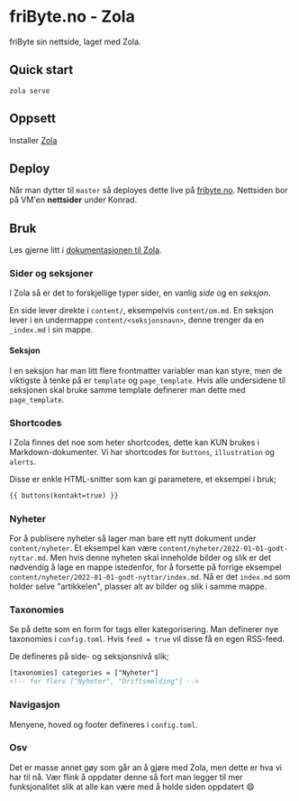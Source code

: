 # friByte.no - Zola

friByte sin nettside, laget med Zola.

## Quick start

```
zola serve
```

## Oppsett

Installer [Zola](https://getzola.org)

## Deploy

Når man dytter til `master` så deployes dette live på
[fribyte.no](https://fribyte.no). Nettsiden bor på VM'en **nettsider** under
Konrad.

## Bruk

Les gjerne litt i [dokumentasjonen til Zola](https://getzola.org/documentation).

### Sider og seksjoner

I Zola så er det to forskjellige typer sider, en vanlig _side_ og en _seksjon_.

En side lever direkte i `content/`, eksempelvis `content/om.md`. En seksjon
lever i en undermappe `content/<seksjonsnavn>`, denne trenger da en `_index.md`
i sin mappe.

#### Seksjon

I en seksjon har man litt flere frontmatter variabler man kan styre, men de
viktigste å tenke på er `template` og `page_template`. Hvis alle undersidene
til seksjonen skal bruke samme template definerer man dette med `page_template`.

### Shortcodes

I Zola finnes det noe som heter shortcodes, dette kan KUN brukes i
Markdown-dokumenter. Vi har shortcodes for `buttons`, `illustration` og `alerts`.

Disse er enkle HTML-snitter som kan gi parametere, et eksempel i bruk;

```md
{{ buttons(kontakt=true) }}
```

### Nyheter

For å publisere nyheter så lager man bare ett nytt dokument under
`content/nyheter`. Et eksempel kan være `content/nyheter/2022-01-01-godt-nyttar.md`.
Men hvis denne nyheten skal inneholde bilder og slik er det nødvendig å lage en
mappe istedenfor, for å forsette på forrige eksempel
`content/nyheter/2022-01-01-godt-nyttar/index.md`. Nå er det `index.md` som
holder selve "artikkelen", plasser alt av bilder og slik i samme mappe.

### Taxonomies

Se på dette som en form for tags eller kategorisering. Man definerer nye
taxonomies i `config.toml`. Hvis `feed = true` vil disse få en egen RSS-feed.

De defineres på side- og seksjonsnivå slik;

```html
[taxonomies] categories = ["Nyheter"]
<!-- for flere ["Nyheter", "Driftsmelding"] -->
```

### Navigasjon

Menyene, hoved og footer defineres i `config.toml`.

### Osv

Det er masse annet gøy som går an å gjøre med Zola, men dette er hva vi har til
nå. Vær flink å oppdater denne så fort man legger til mer funksjonalitet slik at
alle kan være med å holde siden oppdatert :smile:
